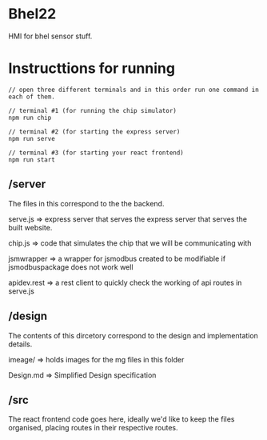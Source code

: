 # Bhel22

HMI for bhel sensor stuff.

# Instructtions for running

```
// open three different terminals and in this order run one command in each of them.

// terminal #1 (for running the chip simulator)
npm run chip

// terminal #2 (for starting the express server)
npm run serve

// terminal #3 (for starting your react frontend)
npm run start

```

## /server

The files in this correspond to the the backend.

serve.js => express server that serves the express server that serves the built website.

chip.js => code that simulates the chip that we will be communicating with

jsmwrapper => a wrapper for jsmodbus created to be modifiable if jsmodbuspackage does not work well

apidev.rest => a rest client to quickly check the working of api routes in serve.js

## /design

The contents of this dircetory correspond to the design and implementation details.

imeage/ => holds images for the mg files in this folder

Design.md => Simplified Design specification

## /src

The react frontend code goes here, ideally we'd like to keep the files organised, placing routes in their respective routes.
